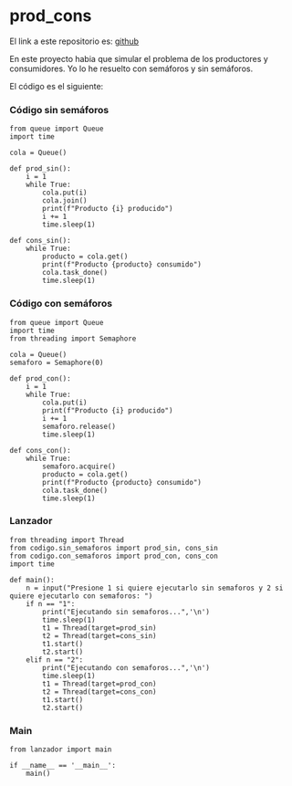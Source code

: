 # prod_cons

El link a este repositorio es: [github](https://github.com/GonzaloGmv/prod_cons)

En este proyecto habia que simular el problema de los productores y consumidores. Yo lo he resuelto con semáforos y sin semáforos.

El código es el siguiente:

### Código sin semáforos
```
from queue import Queue
import time

cola = Queue()

def prod_sin():
    i = 1
    while True:
        cola.put(i)
        cola.join()
        print(f"Producto {i} producido")
        i += 1
        time.sleep(1)

def cons_sin():
    while True:
        producto = cola.get()
        print(f"Producto {producto} consumido")
        cola.task_done()
        time.sleep(1)
```

### Código con semáforos
```
from queue import Queue
import time
from threading import Semaphore

cola = Queue()
semaforo = Semaphore(0)

def prod_con():
    i = 1
    while True:
        cola.put(i)
        print(f"Producto {i} producido")
        i += 1
        semaforo.release()
        time.sleep(1)

def cons_con():
    while True:
        semaforo.acquire()
        producto = cola.get()
        print(f"Producto {producto} consumido")
        cola.task_done()
        time.sleep(1)
```        

### Lanzador
```
from threading import Thread
from codigo.sin_semaforos import prod_sin, cons_sin
from codigo.con_semaforos import prod_con, cons_con
import time

def main():
    n = input("Presione 1 si quiere ejecutarlo sin semaforos y 2 si quiere ejecutarlo con semaforos: ")
    if n == "1":
        print("Ejecutando sin semaforos...",'\n')
        time.sleep(1)
        t1 = Thread(target=prod_sin)
        t2 = Thread(target=cons_sin)
        t1.start()
        t2.start()
    elif n == "2":
        print("Ejecutando con semaforos...",'\n')
        time.sleep(1)
        t1 = Thread(target=prod_con)
        t2 = Thread(target=cons_con)
        t1.start()
        t2.start()
```

### Main
```
from lanzador import main

if __name__ == '__main__':
    main()
```    
